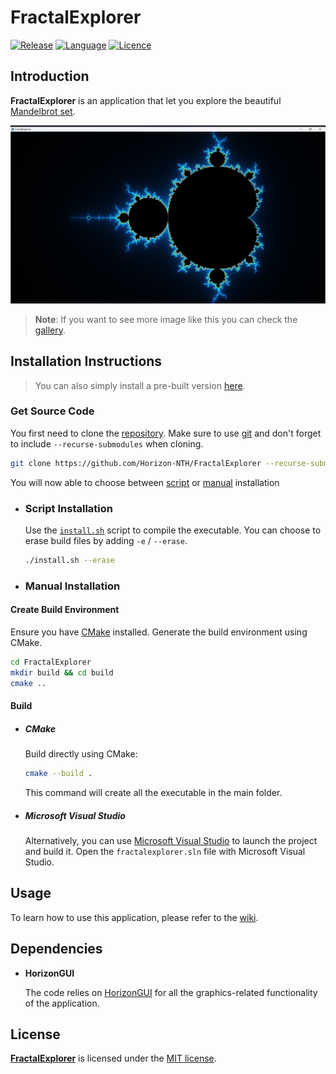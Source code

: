 # FractalExplorer

[![Release](https://img.shields.io/badge/Release-v3.0-blueviolet)](https://github.com/Horizon-NTH/FractalExplorer/releases)
[![Language](https://img.shields.io/badge/Language-C%2B%2B-0052cf)](https://en.wikipedia.org/wiki/C++)
[![Licence](https://img.shields.io/badge/License-MIT-yellow.svg)](LICENSE)

## Introduction

**FractalExplorer** is an application that let you explore the beautiful [Mandelbrot set](https://en.wikipedia.org/wiki/Mandelbrot_set).

![Mandelbrot set](https://github.com/Horizon-NTH/FractalExplorer/blob/master/assets/screenshots/mandelbrot0.png)

> **Note**: If you want to see more image like this you can check the [gallery](https://github.com/Horizon-NTH/FractalExplorer/wiki/Gallery).

## Installation Instructions

> You can also simply install a pre-built version [here](https://github.com/Horizon-NTH/FractalExplorer/releases).

### Get Source Code

You first need to clone the [repository](https://github.com/Horizon-NTH/FractalExplorer). Make sure to use [git](https://git-scm.com) and don't forget to include `--recurse-submodules` when cloning.

```bash
git clone https://github.com/Horizon-NTH/FractalExplorer --recurse-submodules
```

You will now able to choose between [script](#script-installation) or [manual](#manual-installation) installation

- ### Script Installation

  Use the [`install.sh`](https://github.com/Horizon-NTH/FractalExplorer/blob/master/install.sh) script to compile the executable. You can choose to erase build files by adding `-e` / `--erase`.

  ```bash
  ./install.sh --erase
  ```

- ### Manual Installation

#### Create Build Environment

  Ensure you have [CMake](https://cmake.org/) installed. Generate the build environment using CMake.

  ```bash
  cd FractalExplorer
  mkdir build && cd build
  cmake ..
  ```

#### Build

- ##### CMake

    Build directly using CMake:

    ```bash
    cmake --build .
    ```

    This command will create all the executable in the main folder.

- ##### Microsoft Visual Studio

    Alternatively, you can use [Microsoft Visual Studio](https://visualstudio.microsoft.com/) to launch the project and build it. Open the `fractalexplorer.sln` file with Microsoft Visual Studio.

## Usage

To learn how to use this application, please refer to the [wiki](https://github.com/Horizon-NTH/FractalExplorer/wiki).

## Dependencies

- **HorizonGUI**

    The code relies on [HorizonGUI](https://github.com/Horizon-NTH/HorizonGUI) for all the graphics-related functionality of the application.

## License

[**FractalExplorer**](https://github.com/Horizon-NTH/FractalExplorer) is licensed under the [MIT license](https://github.com/Horizon-NTH/FractalExplorer/blob/master/LICENSE).
